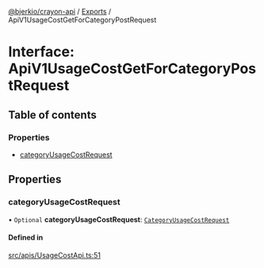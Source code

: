 [@bjerkio/crayon-api](../README.md) / [Exports](../modules.md) / ApiV1UsageCostGetForCategoryPostRequest

# Interface: ApiV1UsageCostGetForCategoryPostRequest

## Table of contents

### Properties

- [categoryUsageCostRequest](ApiV1UsageCostGetForCategoryPostRequest.md#categoryusagecostrequest)

## Properties

### categoryUsageCostRequest

• `Optional` **categoryUsageCostRequest**: [`CategoryUsageCostRequest`](CategoryUsageCostRequest.md)

#### Defined in

[src/apis/UsageCostApi.ts:51](https://github.com/bjerkio/crayon-api-js/blob/22cd66d/src/apis/UsageCostApi.ts#L51)
